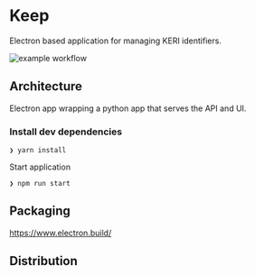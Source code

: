 # Keep

Electron based application for managing KERI identifiers.

![example workflow](https://github.com/WebOfTrust/keep/actions/workflows/build.yaml/badge.svg)

## Architecture

Electron app wrapping a python app that serves the API and UI.


### Install dev dependencies

```shell
❯ yarn install
```

Start application

```shell
❯ npm run start
```

## Packaging

https://www.electron.build/

## Distribution
